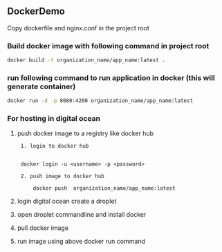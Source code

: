 ## DockerDemo
Copy dockerfile and nginx.conf in the project root

### Build docker image with following command in project root
``` bash
docker build -t organization_name/app_name:latest .
``` 
### run following command to run application in docker (this will generate container)
``` bash
docker run -d -p 8080:4200 organization_name/app_name:latest
```

### For hosting in digital ocean
1. push docker image to a registry like docker hub

        1. login to docker hub

         
        docker login -u <username> -p <password>
        
        2. push image to docker hub

            docker push  organization_name/app_name:latest
2. login  digital ocean create a droplet
3. open droplet commandline and install docker
4. pull docker image
5. run image using above docker run command 
